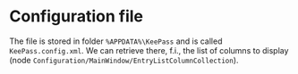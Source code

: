 # Configuration file

The file is stored in folder `%APPDATA%\KeePass` and is called `KeePass.config.xml`. We can retrieve there, f.i., the list of columns to display (node `Configuration/MainWindow/EntryListColumnCollection`).
